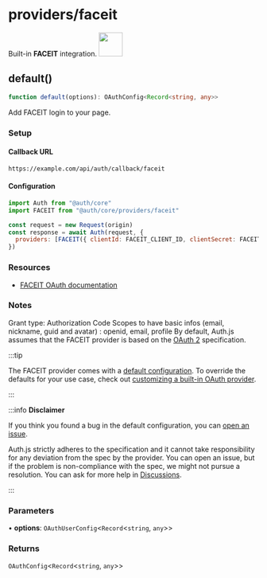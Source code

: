 # providers/faceit

<div style={{backgroundColor: "#000", display: "flex", justifyContent: "space-between", color: "#fff", padding: 16}}>
<span>Built-in <b>FACEIT</b> integration.</span>
<a href="https://faceit.com">
  <img style={{display: "block"}} src="https://authjs.dev/img/providers/faceit.svg" height="48" width="48"/>
</a>
</div>

## default()

```ts
function default(options): OAuthConfig<Record<string, any>>
```

Add FACEIT login to your page.

### Setup

#### Callback URL
```
https://example.com/api/auth/callback/faceit
```

#### Configuration
```js
import Auth from "@auth/core"
import FACEIT from "@auth/core/providers/faceit"

const request = new Request(origin)
const response = await Auth(request, {
  providers: [FACEIT({ clientId: FACEIT_CLIENT_ID, clientSecret: FACEIT_CLIENT_SECRET })],
})
```

### Resources

 - [FACEIT OAuth documentation](https://cdn.faceit.com/third_party/docs/FACEIT_Connect_3.0.pdf)

### Notes

Grant type: Authorization Code
Scopes to have basic infos (email, nickname, guid and avatar) : openid, email, profile
By default, Auth.js assumes that the FACEIT provider is
based on the [OAuth 2](https://www.rfc-editor.org/rfc/rfc6749.html) specification.

:::tip

The FACEIT provider comes with a [default configuration](https://github.com/nextauthjs/next-auth/blob/main/packages/core/src/providers/faceit.ts).
To override the defaults for your use case, check out [customizing a built-in OAuth provider](https://authjs.dev/guides/providers/custom-provider#override-default-options).

:::

:::info **Disclaimer**

If you think you found a bug in the default configuration, you can [open an issue](https://authjs.dev/new/provider-issue).

Auth.js strictly adheres to the specification and it cannot take responsibility for any deviation from
the spec by the provider. You can open an issue, but if the problem is non-compliance with the spec,
we might not pursue a resolution. You can ask for more help in [Discussions](https://authjs.dev/new/github-discussions).

:::

### Parameters

• **options**: `OAuthUserConfig`\<`Record`\<`string`, `any`\>\>

### Returns

`OAuthConfig`\<`Record`\<`string`, `any`\>\>
